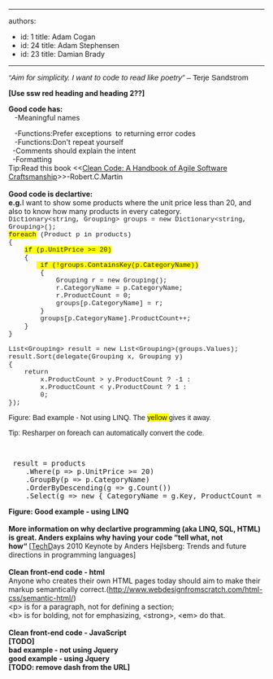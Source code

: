 

---
authors:
  - id: 1
    title: Adam Cogan
  - id: 24
    title: Adam Stephensen
  - id: 23
    title: Damian Brady
---




<span class='intro'> <i style="font-size&#58;15px;font-family&#58;calibri, sans-serif;line-height&#58;normal;">“Aim for simplicity. I want to code to read like poetry”&#160;</i><span style="font-size&#58;15px;font-family&#58;calibri, sans-serif;line-height&#58;normal;">– Terje Sandstrom&#160;</span>  </span>

<strong>[Use&#160;ssw red&#160;heading and heading 2??]​</strong><div><strong>Good code has&#58;</strong><div>&#160; &#160;-Meaningful names</div>
<div>&#160; &#160;-Functions&#58;Prefer exceptions &#160;to returning error codes</div>
<div>&#160; &#160;-Functions&#58;Don't repeat yourself</div>
<div>&#160; -Comments should explain the&#160;intent</div>
<div>&#160;&#160;-Formatting</div>
<div class="ssw-rteStyle-Tip">Tip&#58;Read this book&#160;&lt;&lt;<a href="http&#58;//www.google.com.hk/url?sa=t&amp;rct=j&amp;q=clean+code+download&amp;source=web&amp;cd=2&amp;ved=0CDgQFjAB&amp;url=http&#58;//www.e-reading.org.ua/bookreader.php/134601/Clean_Code_-_A_Handbook_of_Agile_Software_Craftsmanship.html&amp;ei=2jRoT8yfM_LSiAKK9piWBw&amp;usg=AFQjCNEGQx__eAf7t0yM_dYGtaaxJ6TqJA">Clean Code&#58; A Handbook of Agile Software Craftsmanship</a>&gt;&gt;-Robert.C.Martin&#160;</div>
<div><strong><br></strong></div>
<div><strong>Good code is&#160;</strong><span></span><strong>declartive&#58;&#160;</strong></div>
<div><strong></strong><strong>e.g.</strong>I want to show some products where the&#160;unit price less than 20, and also&#160;to know how many&#160;products in&#160;every&#160;category.</div>
<div class="ssw-rteStyle-CodeArea"><font size="2" face="consolas, monaco, 'lucida console', 'liberation mono', 'dejavu sans mono', 'bitstream vera sans mono', 'courier new', 宋体"><span style="white-space&#58;pre-wrap;"><div>Dictionary&lt;string, Grouping&gt; groups = new Dictionary&lt;string, Grouping&gt;();<br><span style="background-color&#58;rgb(255, 255, 0);"><span style="background-color&#58;rgb(255, 255, 0);">foreach</span></span> (Product p in products)<br>&#123;<br>&#160;&#160;&#160; <span style="background-color&#58;rgb(255, 255, 0);"><span style="background-color&#58;rgb(255, 255, 0);">if (p.UnitPrice &gt;= 20)</span></span><br>&#160;&#160;&#160; &#123;<br>&#160;&#160;&#160;&#160;&#160;&#160;&#160;<span style="background-color&#58;rgb(255, 255, 0);"> if (!groups.ContainsKey(p.CategoryName))</span><br>&#160;&#160;&#160;&#160;&#160;&#160;&#160; &#123;<br>&#160;&#160;&#160;&#160;&#160;&#160;&#160;&#160;&#160;&#160;&#160; Grouping r = new Grouping();<br>&#160;&#160;&#160;&#160;&#160;&#160;&#160;&#160;&#160;&#160;&#160; r.CategoryName = p.CategoryName;<br>&#160;&#160;&#160;&#160;&#160;&#160;&#160;&#160;&#160;&#160;&#160; r.ProductCount = 0;<br>&#160;&#160;&#160;&#160;&#160;&#160;&#160;&#160;&#160;&#160;&#160; groups[p.CategoryName] = r;<br>&#160;&#160;&#160;&#160;&#160;&#160;&#160; &#125;<br>&#160;&#160;&#160;&#160;&#160;&#160;&#160; groups[p.CategoryName].ProductCount++;<br>&#160;&#160;&#160; &#125;<br>&#125;</div>
<div>List&lt;Grouping&gt; result = new List&lt;Grouping&gt;(groups.Values);<br>result.Sort(delegate(Grouping x, Grouping y)<br>&#123;<br>&#160;&#160;&#160; return<br>&#160;&#160;&#160;&#160;&#160;&#160;&#160; x.ProductCount &gt; y.ProductCount ? -1 &#58;<br>&#160;&#160;&#160;&#160;&#160;&#160;&#160; x.ProductCount &lt; y.ProductCount ? 1 &#58;<br>&#160;&#160;&#160;&#160;&#160;&#160;&#160; 0;<br>&#125;);</div></span></font></div>
<pre class="ssw-rteStyle-FigureNormal"><span style="font-family&#58;verdana, arial, sans-serif;white-space&#58;normal;">Figure&#58;&#160;Bad example -&#160;Not using LINQ.&#160;The <span style="background-color&#58;rgb(255, 255, 0);">yellow </span>gives it away.</span></pre>
<pre class="ssw-rteStyle-Tip"><font face="verdana, arial, sans-serif"><span style="white-space&#58;normal;">Tip&#58; Resharper on&#160;foreach can automatically convert the code.</span></font></pre>
<pre><font face="verdana, arial, sans-serif"><span style="white-space&#58;normal;">&#160;</span></font></pre>
<div class="ssw-rteStyle-CodeArea"><pre><span> </span>result = products
    .Where(p =&gt; p.UnitPrice &gt;= 20)
    .GroupBy(p =&gt; p.CategoryName)
    .OrderByDescending(g =&gt; g.Count())
    .Select(g =&gt; <span>n</span><span>ew</span><span> </span>&#123; CategoryName = g.Key, ProductCount = g.Count() &#125;);</pre></div>
<div><b>Figure&#58; Good example - using LINQ</b><strong></strong></div>
<div><b><br></b></div>
<div><strong>More information on why&#160;declartive programming&#160;(aka LINQ, SQL, HTML</strong><strong>) is great. Anders explains why having your code “t</strong><strong>ell&#160;what,&#160;not how</strong><strong>“&#160;</strong>[<a href="http&#58;//channel9.msdn.com/blogs/adebruyn/techdays-2010-developer-keynote-by-anders-hejlsberg">TechD</a><span>ays 2010 Keynote by Anders Hejlsberg&#58; Trends and future directions in programming&#160;​languages​</span>]
<b></b></div>
<div><br></div>
<div><div><strong>Clean front-end code -&#160;html</strong></div>
<div>Anyone who creates their own HTML pages today should aim to make their markup semantically correct.(<strong></strong><a href="http&#58;//www.webdesignfromscratch.com/html-css/semantic-html/">http&#58;//www.webdesignfromscratch.com/html-css/semantic-html/</a>)</div>
<div>&lt;p&gt;<span></span>&#160;is for a paragraph,&#160;not for defining a section;</div>
<div>&lt;b&gt; is for bolding,&#160;not for&#160;emphasizing,&#160;&lt;strong&gt;,&#160;&lt;em&gt; do that.</div>
<div><br></div>
<div><span></span><span></span><strong>Clean front-end code -&#160;JavaScript</strong></div>
<div><strong>[TODO]</strong></div>
<div><strong>bad example - not using Jquery</strong></div>
<div><strong>good example&#160;</strong><strong>- using Jquery​</strong></div>
<div><strong>[TODO&#58; remove&#160;dash from the URL]​</strong></div></div>
<div><b><br></b></div></div>


